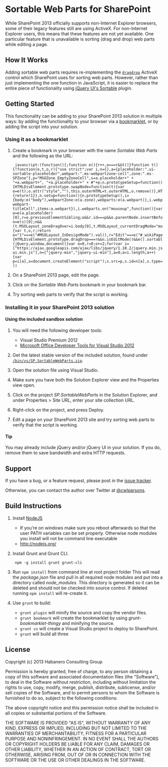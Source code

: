 # Sortable Web Parts for SharePoint

While SharePoint 2013 officially supports non-Internet Explorer browsers, some of their legacy features still are using ActiveX. For non-Internet Explorer users, this means that these features are not yet available. One particular feature that is unavailable is sorting (drag and drop) web parts while editing a page.

## How It Works

Adding sortable web parts requires re-implementing the [`dragdrop`](http://msdn.microsoft.com/en-us/library/4k1s9s90.aspx) ActiveX control which SharePoint uses for sorting web parts. However, rather than just implementing the one function in JavaScript, it is easier to replace the entire piece of functionality using [jQuery UI's Sortable](http://jqueryui.com/sortable/) plugin.

## Getting Started

This functionality can be adding to your SharePoint 2013 solution in multiple ways: by adding the functionality to your browser via a [bookmarklet](http://en.wikipedia.org/wiki/Bookmarklet), or by adding the script into your solution.

### Using it as a bookmarklet

1. Create a bookmark in your browser with the name *Sortable Web Parts* and the following as the URL:

        javascript:(function(){;function e(){r++,o===r&&t()}function t(){!function(e,t,o,r){"use strict";var i,n={},a={placeholder:".ui-sortable-placeholder",webpart:".ms-webpartzone-cell",zone:".ms-SPZone"},p="MSOZone_EmptyZoneCell",s=a.placeholder+" + "+a.webpart+", "+a.placeholder+" + #"+p;n.prototypeSetup=function(){HTMLDivElement.prototype.swapNode=function(t){var o=e(t);o.attr("style",""),this.outerHTML=t.outerHTML,o.remove()},HTMLDivElement.prototype.removeNode=function(){return!1}},n.setup=function(){n.prototypeSetup(),i={body:e("body"),webpartZone:e(a.zone),webparts:e(a.webpart)},i.webpartZone.sortable({connectWith:a.zone,handle:"span.js-webpart-titleCell",items:a.webpart}),i.webparts.on("mouseup",function(){var o=e(a.placeholder)[0],r=o.previousElementSibling;o&&r.id===p&&o.parentNode.insertBefore(o,r);var n=e(s)[0];n&&(t.MSOLayout_zoneDragOver=i.body[0],t.MSOLayout_currentDragMode="move",t.MSOLayout_iBar.setAttribute("goodDrop",!0),t.MSOLayout_MoveWebPart(this,n))})},n.isEditMode=function(){var t,o,r;return o="1"===e("#MSOLayout_InDesignMode").val(),r="Edit"===e("#_wikiPageMode").val(),t=o||r},n.init=function(){HTMLDivElement.prototype.dragDrop===r&&n.isEditMode()&&e().sortable&&n.setup()},e(n.init)}(jQuery,window,document)}var o=0,r=0;o+=2;for(var i=["https://ajax.googleapis.com/ajax/libs/jquery/1.10.2/jquery.min.js","https://ajax.googleapis.com/ajax/libs/jqueryui/1.10.3/jquery-ui.min.js"],n=["jquery-min","jquery-ui-min"],a=0;a<i.length;a++){var p=i[a],s=document.createElement("script");s.src=p,s.id=n[a],s.type="text/javascript",s.onload=e,document.body.appendChild(s)}t();;})()
2. On a SharePoint 2013 page, edit the page.
3. Click on the *Sortable Web Parts* bookmark in your bookmark bar.
4. Try sorting web parts to verify that the script is working.

### Installing it in your SharePoint 2013 solution

#### Using the included sandbox solution

1. You will need the following developer tools:
    - Visual Studio Premium 2012
    - [Microsoft Office Developer Tools for Visual Studio 2012](http://msdn.microsoft.com/en-us/office/apps/fp123627.aspx)
    
2. Get the latest stable version of the included solution, found under
[`/bin/vs/SP.SortableWebParts.zip`](https://github.com/habaneroconsulting/sp-sortablewebparts/raw/master/bin/vs/SP.SortableWebParts.zip).
3. Open the solution file using Visual Studio.
4. Make sure you have both the Solution Explorer view and the Properties view open.
5. Click on the project *SP.SortableWebParts* in the Solution Explorer, and under Properties > Site URL,
enter your site collection URL.
6. Right-click on the project, and press Deploy.
7. Edit a page on your SharePoint 2013 site and try sorting web parts to verify that the script is working.

#### Tip

You may already include jQuery and/or jQuery UI in your solution. If you do, remove them to save bandwidth and
extra HTTP requests.

## Support

If you have a bug, or a feature request, please post in the [issue tracker](https://github.com/habaneroconsulting/sp-sortablewebparts/issues).

Otherwise, you can contact the author over Twitter at [@cwlparsons](https://twitter.com/cwlparsons).

## Build Instructions

1. Install [NodeJS](http://nodejs.org/)
    - If you're on windows make sure you reboot afterwards so that the user PATH variables can be set properly. Otherwise node modules you install will not be command line executable
    - http://nodejs.org/

2. Install Grunt and Grunt CLI.

        npm -g install grunt grunt-cli
3. Run `npm install` from command line at root project folder
    This will read the *package.json* file and pull in all required node modules and put into a directory called *node_modules*. This directory is generated so it can be deleted and should not be checked into source control. If deleted running `npm install` will re-create it.
4. Use `grunt` to build:
    - `grunt plugin` will minify the source and copy the vendor files.
    - `grunt bookmark` will create the bookmarklet by using *grunt-bookmarklet-thingy* and minifying the source.
    - `grunt vs` will create a Visual Studio project to deploy to SharePoint.
    - `grunt` will build all three

## License

Copyright (c) 2013 Habanero Consulting Group

Permission is hereby granted, free of charge, to any person obtaining a copy of this software and associated documentation files (the "Software"), to deal in the Software without restriction, including without limitation the rights to use, copy, modify, merge, publish, distribute, sublicense, and/or sell copies of the Software, and to permit persons to whom the Software is furnished to do so, subject to the following conditions: 

The above copyright notice and this permission notice shall be included in all copies or substantial portions of the Software.

THE SOFTWARE IS PROVIDED "AS IS", WITHOUT WARRANTY OF ANY KIND, EXPRESS OR IMPLIED, INCLUDING BUT NOT LIMITED TO THE WARRANTIES OF MERCHANTABILITY, FITNESS FOR A PARTICULAR PURPOSE AND NONINFRINGEMENT. IN NO EVENT SHALL THE AUTHORS OR COPYRIGHT HOLDERS BE LIABLE FOR ANY CLAIM, DAMAGES OR OTHER LIABILITY, WHETHER IN AN ACTION OF CONTRACT, TORT OR OTHERWISE, ARISING FROM, OUT OF OR IN CONNECTION WITH THE SOFTWARE OR THE USE OR OTHER DEALINGS IN THE SOFTWARE.
